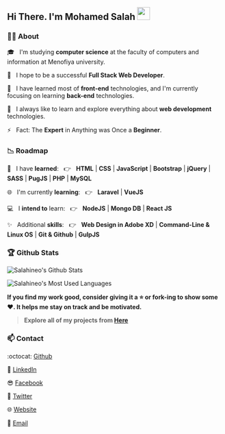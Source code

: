## Hi There. I'm Mohamed Salah <img src="https://raw.githubusercontent.com/iampavangandhi/iampavangandhi/master/gifs/Hi.gif" width="30px">

### :man_technologist: About


🎓 &nbsp; I'm studying **computer science** at the faculty of computers and information at Menofiya university.

🌱 &nbsp; I hope to be a successful **Full Stack Web Developer**.

💼 &nbsp; I have learned most of **front-end** technologies, and  I'm currently focusing on learning **back-end** technologies.

🤔 &nbsp; I always like to learn and explore everything about **web development** technologies.

⚡ &nbsp; Fact: The **Expert** in Anything was Once a **Beginner**.

### :chart_with_downwards_trend: Roadmap

:100: &nbsp; I have **learned**: &nbsp; :point_right: &nbsp; **HTML** | **CSS** | **JavaScript** | **Bootstrap** | **jQuery** | **SASS** | **PugJS** | **PHP** | **MySQL**

🌐 &nbsp; I'm currently **learning**: &nbsp; :point_right: &nbsp; **Laravel** | **VueJS**

💻 &nbsp; I **intend to** learn: &nbsp; :point_right: &nbsp;  **NodeJS** | **Mongo DB** | **React JS**

:sparkles: &nbsp; Additional **skills**: &nbsp; :point_right: &nbsp; **Web Design in Adobe XD** | **Command-Line & Linux OS** | **Git & Github** | **GulpJS**

### :trophy: Github Stats

![Salahineo's Github Stats](https://github-readme-stats.vercel.app/api?username=salahineo&include_all_commits=true&hide=contribs,prs&show_icons=true&theme=tokyonight)

![Salahineo's Most Used Languages](https://github-readme-stats.vercel.app/api/top-langs/?username=salahineo&hide=HTML&langs_count=6&layout=compact&theme=tokyonight)

**If you find my work good, consider giving it a :star: or fork-ing to show some :heart:. It helps me stay on track and be motivated.**

> **Explore all of my projects from [Here](https://github.com/salahineo/Projects-Reference)**

### 📫 Contact

:octocat: [Github](https://github.com/salahineo) 

💼 [LinkedIn](https://linkedin.com/in/salahineo) 

😎 [Facebook](https://facebook.com/salahineo)

🐤 [Twitter](https://twitter.com/salahineo) 

:globe_with_meridians: [Website](https://salahineo.github.io/salahineo/) 

:email: <a href="mailto:salahineo.work@gmail.com">Email</a> 
